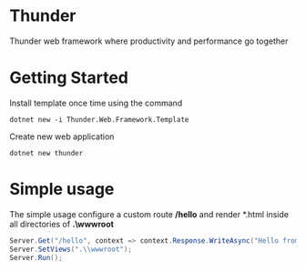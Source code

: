 # Thunder
Thunder web framework where productivity and performance go together

# Getting Started
Install template once time using the command
```
dotnet new -i Thunder.Web.Framework.Template
```
Create new web application
```
dotnet new thunder
```

# Simple usage
The simple usage configure a custom route **/hello** and render *.html inside all directories of **.\wwwroot**

```c#
Server.Get("/hello", context => context.Response.WriteAsync("Hello from /hello"));
Server.SetViews(".\\wwwroot");
Server.Run();
```